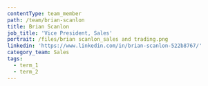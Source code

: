 ```yaml
---
contentType: team_member
path: /team/brian-scanlon
title: Brian Scanlon
job_title: 'Vice President, Sales'
portrait: /files/brian scanlon_sales and trading.png
linkedin: 'https://www.linkedin.com/in/brian-scanlon-522b8767/'
category_team: Sales
tags:
  - term_1
  - term_2
---
```


